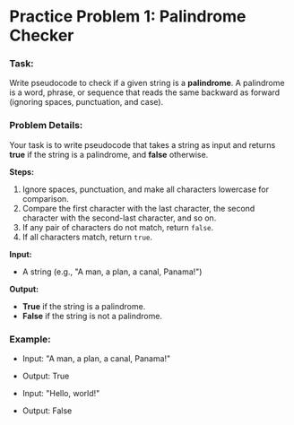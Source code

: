 # Practice Problem 1:  Palindrome Checker

### Task:
Write pseudocode to check if a given string is a **palindrome**. A palindrome is a word, phrase, or sequence that reads the same backward as forward (ignoring spaces, punctuation, and case).

### Problem Details:
Your task is to write pseudocode that takes a string as input and returns **true** if the string is a palindrome, and **false** otherwise.

**Steps:**
1. Ignore spaces, punctuation, and make all characters lowercase for comparison.
2. Compare the first character with the last character, the second character with the second-last character, and so on.
3. If any pair of characters do not match, return `false`.
4. If all characters match, return `true`.

**Input:**
- A string (e.g., "A man, a plan, a canal, Panama!")

**Output:**
- **True** if the string is a palindrome.
- **False** if the string is not a palindrome.

### Example:
- Input: "A man, a plan, a canal, Panama!"
- Output: True

- Input: "Hello, world!"
- Output: False